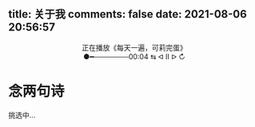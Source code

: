 title: 关于我
comments: false
date: 2021-08-06 20:56:57
---
<center>正在播放《每天一遍，可莉完蛋》</center>
  
<center>●━───────00:04  ⇆ ᐊ Ⅱ ᐅ ↻</center>

<div class="poem-wrap">
  <div class="poem-border poem-left"></div>
  <div class="poem-border poem-right"></div>
    <h1>念两句诗</h1>
    <p id="poem">挑选中...</p>
    <p id="info">

  <script src="https://sdk.jinrishici.com/v2/browser/jinrishici.js" charset="utf-8"></script>
  <script type="text/javascript">
    jinrishici.load(function(result) {
      poem.innerHTML = result.data.content
      info.innerHTML = '【' + result.data.origin.dynasty + '】' + result.data.origin.author + '《' + result.data.origin.title + '》'
      document.getElementById("poem").value(poem);
      document.getElementById("info").value(info);  
  });
  </script>
</div>
